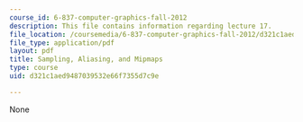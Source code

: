 ```yaml
---
course_id: 6-837-computer-graphics-fall-2012
description: This file contains information regarding lecture 17.
file_location: /coursemedia/6-837-computer-graphics-fall-2012/d321c1aed9487039532e66f7355d7c9e_MIT6_837F12_Lec17.pdf
file_type: application/pdf
layout: pdf
title: Sampling, Aliasing, and Mipmaps
type: course
uid: d321c1aed9487039532e66f7355d7c9e

---
```

None